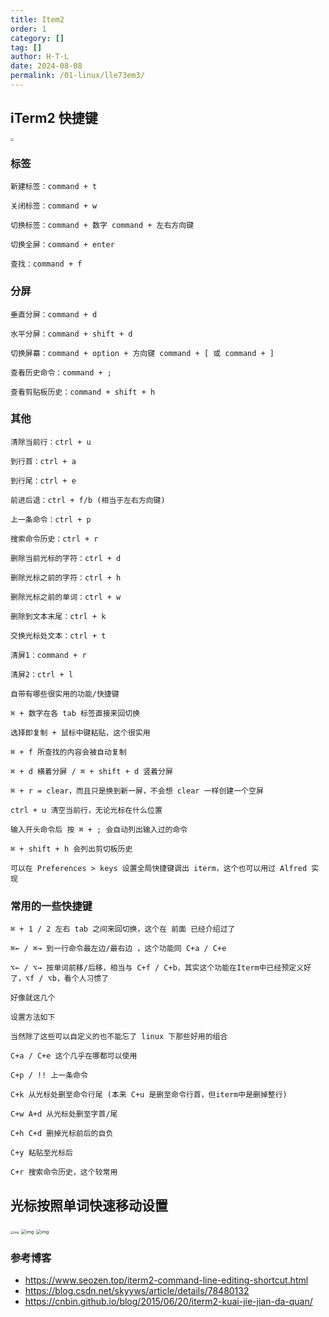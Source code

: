 ```yaml
---
title: Item2
order: 1
category: []
tag: []
author: H·T·L
date: 2024-08-08
permalink: /01-linux/lle73em3/
---
```





## iTerm2 快捷键

<img src="http://images.hicoding.top/i/2024/08/08/snxgmm-2.webp" style="zoom:33%;" />

### 标签

```apl
新建标签：command + t

关闭标签：command + w

切换标签：command + 数字 command + 左右方向键

切换全屏：command + enter

查找：command + f
```

### 分屏

```apl
垂直分屏：command + d

水平分屏：command + shift + d

切换屏幕：command + option + 方向键 command + [ 或 command + ]

查看历史命令：command + ;

查看剪贴板历史：command + shift + h
```



### 其他

```apl
清除当前行：ctrl + u

到行首：ctrl + a

到行尾：ctrl + e

前进后退：ctrl + f/b (相当于左右方向键)

上一条命令：ctrl + p

搜索命令历史：ctrl + r

删除当前光标的字符：ctrl + d

删除光标之前的字符：ctrl + h

删除光标之前的单词：ctrl + w

删除到文本末尾：ctrl + k

交换光标处文本：ctrl + t

清屏1：command + r

清屏2：ctrl + l

自带有哪些很实用的功能/快捷键

⌘ + 数字在各 tab 标签直接来回切换

选择即复制 + 鼠标中键粘贴，这个很实用

⌘ + f 所查找的内容会被自动复制

⌘ + d 横着分屏 / ⌘ + shift + d 竖着分屏

⌘ + r = clear，而且只是换到新一屏，不会想 clear 一样创建一个空屏

ctrl + u 清空当前行，无论光标在什么位置

输入开头命令后 按 ⌘ + ; 会自动列出输入过的命令

⌘ + shift + h 会列出剪切板历史

可以在 Preferences > keys 设置全局快捷键调出 iterm，这个也可以用过 Alfred 实现
```

### 常用的一些快捷键

```apl
⌘ + 1 / 2 左右 tab 之间来回切换，这个在 前面 已经介绍过了

⌘← / ⌘→ 到一行命令最左边/最右边 ，这个功能同 C+a / C+e

⌥← / ⌥→ 按单词前移/后移，相当与 C+f / C+b，其实这个功能在Iterm中已经预定义好了，⌥f / ⌥b，看个人习惯了

好像就这几个

设置方法如下

当然除了这些可以自定义的也不能忘了 linux 下那些好用的组合

C+a / C+e 这个几乎在哪都可以使用

C+p / !! 上一条命令

C+k 从光标处删至命令行尾 (本来 C+u 是删至命令行首，但iterm中是删掉整行)

C+w A+d 从光标处删至字首/尾

C+h C+d 删掉光标前后的自负

C+y 粘贴至光标后

C+r 搜索命令历史，这个较常用
```



## 光标按照单词快速移动设置

<img src="https://img-blog.csdn.net/20171108162417929?watermark/2/text/aHR0cDovL2Jsb2cuY3Nkbi5uZXQvc2t5eXdz/font/5a6L5L2T/fontsize/400/fill/I0JBQkFCMA==/dissolve/70/gravity/Center" alt="img" style="zoom:33%;" />



<img src="https://img-blog.csdn.net/20171108162921470?watermark/2/text/aHR0cDovL2Jsb2cuY3Nkbi5uZXQvc2t5eXdz/font/5a6L5L2T/fontsize/400/fill/I0JBQkFCMA==/dissolve/70/gravity/Center" alt="img" style="zoom: 50%;" />

<img src="https://img-blog.csdn.net/20171108163005385?watermark/2/text/aHR0cDovL2Jsb2cuY3Nkbi5uZXQvc2t5eXdz/font/5a6L5L2T/fontsize/400/fill/I0JBQkFCMA==/dissolve/70/gravity/Center" alt="img" style="zoom:50%;" />









### 参考博客

- https://www.seozen.top/iterm2-command-line-editing-shortcut.html
- https://blog.csdn.net/skyyws/article/details/78480132
- https://cnbin.github.io/blog/2015/06/20/iterm2-kuai-jie-jian-da-quan/

